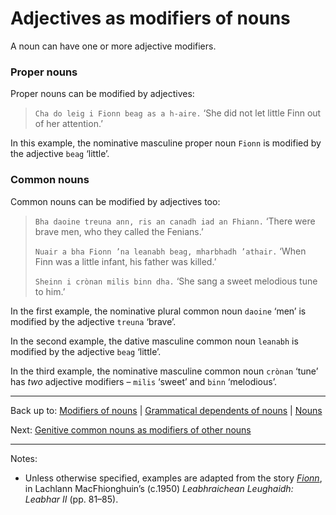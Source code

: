 # Adjectives as modifiers of nouns

A noun can have one or more adjective modifiers.

### Proper nouns

Proper nouns can be modified by adjectives:

> `Cha do leig i Fionn beag as a h-aire.` ‘She did not let little Finn out of her attention.’

In this example, the nominative masculine proper noun `Fionn` is modified by the adjective `beag` ‘little’.

### Common nouns

Common nouns can be modified by adjectives too:

> `Bha daoine treuna ann, ris an canadh iad an Fhiann.` ‘There were brave men, who they called the Fenians.’
> 
> `Nuair a bha Fionn ’na leanabh beag, mharbhadh ’athair.` ‘When Finn was a little infant, his father was killed.’
> 
> `Sheinn i crònan milis binn dha.` ‘She sang a sweet melodious tune to him.’

In the first example, the nominative plural common noun `daoine` ‘men’ is modified by the adjective `treuna` ‘brave’. 

In the second example, the dative masculine common noun `leanabh` is modified by the adjective `beag` ‘little’. 

In the third example, the nominative masculine common noun `crònan` ‘tune’ has *two* adjective modifiers – `milis` ‘sweet’ and `binn` ‘melodious’. 

----

Back up to: [Modifiers of nouns](index.md) | [Grammatical dependents of nouns](../index.md) \| [Nouns](../../index.md)

Next: [Genitive common nouns as modifiers of other nouns](genitives.md)

----

Notes:

- Unless otherwise specified, examples are adapted from the story *[Fionn](../../texts/Fionn.md)*, in Lachlann MacFhionghuin’s (c.1950) *Leabhraichean Leughaidh: Leabhar II* (pp. 81–85).
